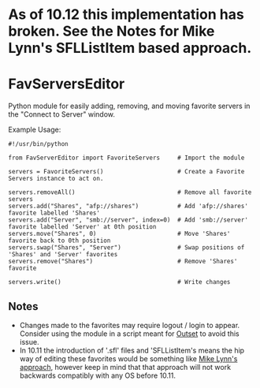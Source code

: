 # As of 10.12 this implementation has broken. See the Notes for Mike Lynn's SFLListItem based approach.

# FavServersEditor
Python module for easily adding, removing, and moving favorite servers in the "Connect to Server" window.

Example Usage:
```
#!/usr/bin/python

from FavServerEditor import FavoriteServers     # Import the module

servers = FavoriteServers()                     # Create a Favorite Servers instance to act on.

servers.removeAll()                             # Remove all favorite servers
servers.add("Shares", "afp://shares")           # Add 'afp://shares' favorite labelled 'Shares'
servers.add("Server", "smb://server", index=0)  # Add 'smb://server' favorite labelled 'Server' at 0th position
servers.move("Shares", 0)                       # Move 'Shares' favorite back to 0th position
servers.swap("Shares", "Server")                # Swap positions of 'Shares' and 'Server' favorites
servers.remove("Shares")                        # Remove 'Shares' favorite

servers.write()                                 # Write changes

```
## Notes

- Changes made to the favorites may require logout / login to appear. Consider using the module in a script meant for [Outset](https://github.com/chilcote/outset) to avoid this issue.
- In 10.11 the introduction of '.sfl' files and 'SFLListItem's means the hip way of editing these favorites would be something like [Mike Lynn's approach](https://gist.github.com/pudquick/b85fcfd4a0479810e6aa), however keep in mind that that approach will not work backwards compatibly with any OS before 10.11.
